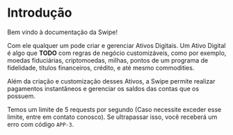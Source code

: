 # Introdução

Bem vindo à documentação da Swipe!

Com ele qualquer um pode criar e gerenciar Ativos Digitais. Um Ativo Digital é algo que       **TODO**       com regras de negócio customizáveis, como por exemplo, moedas fiduciárias, criptomoedas, milhas, pontos de um programa de fidelidade, títulos financeiros, crédito, e até mesmo commodities.

Além da criação e customização desses Ativos, a Swipe permite realizar pagamentos instantâneos e gerenciar os saldos das contas que os possuem.

<aside class="warning">Temos um limite de 5 requests por segundo (Caso necessite exceder esse limite, entre em contato conosco). Se ultrapassar isso, você receberá um erro com código <code>APP-3</code>.</aside>

